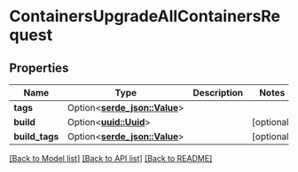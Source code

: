 # ContainersUpgradeAllContainersRequest

## Properties

Name | Type | Description | Notes
------------ | ------------- | ------------- | -------------
**tags** | Option<[**serde_json::Value**](.md)> |  | 
**build** | Option<[**uuid::Uuid**](uuid::Uuid.md)> |  | [optional]
**build_tags** | Option<[**serde_json::Value**](.md)> |  | [optional]

[[Back to Model list]](../README.md#documentation-for-models) [[Back to API list]](../README.md#documentation-for-api-endpoints) [[Back to README]](../README.md)


